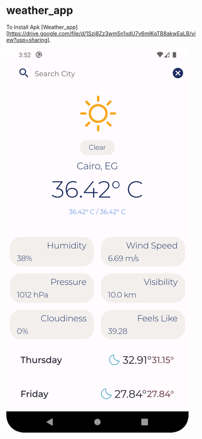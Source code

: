 # weather_app

To Install Apk [Weather_app][https://drive.google.com/file/d/1Szj8Zz3wm5n1xdU7v6mlKqTB8akwEaLB/view?usp=sharing].

<img src="https://github.com/khalid98/weather_app/blob/main/Screenshot_20230831_145220.png" />


